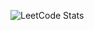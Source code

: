 ![LeetCode Stats](https://leetcard.jacoblin.cool/S3OmVUjryI?theme=chartreuse&font=Mukta%20Malar&ext=heatmap)
